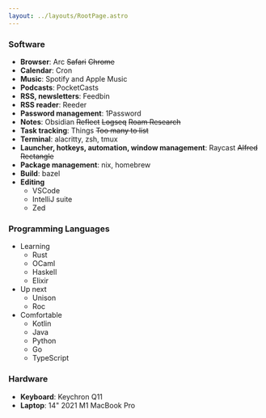 ```yaml
---
layout: ../layouts/RootPage.astro
---
```


### Software
- **Browser**: Arc ~~Safari~~ ~~Chrome~~
- **Calendar**: Cron
- **Music**: Spotify and Apple Music
- **Podcasts**: PocketCasts
- **RSS, newsletters**: Feedbin
- **RSS reader**: Reeder
- **Password management**: 1Password
- **Notes**: Obsidian ~~Reflect~~ ~~Logseq~~ ~~Roam Research~~
- **Task tracking**: Things ~~Too many to list~~
- **Terminal**: alacritty, zsh, tmux
- **Launcher, hotkeys, automation, window management**: Raycast ~~Alfred~~ ~~Rectangle~~
- **Package management**: nix, homebrew
- **Build**: bazel
- **Editing**
  - VSCode
  - IntelliJ suite
  - Zed

### Programming Languages
- Learning
  - Rust
  - OCaml
  - Haskell
  - Elixir
- Up next
  - Unison
  - Roc
- Comfortable
  - Kotlin
  - Java
  - Python
  - Go
  - TypeScript

### Hardware
- **Keyboard**: Keychron Q11
- **Laptop**: 14" 2021 M1 MacBook Pro
